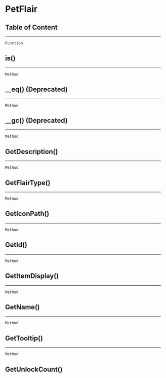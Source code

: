 PetFlair
========

Table of Content
---------------- 

<!-- toc -->

------------------------------------------------------------------------

`Function`

is()
----

------------------------------------------------------------------------

`Method`

\_\_eq() (Deprecated)
---------------------

------------------------------------------------------------------------

`Method`

\_\_gc() (Deprecated)
---------------------

------------------------------------------------------------------------

`Method`

GetDescription()
----------------

------------------------------------------------------------------------

`Method`

GetFlairType()
--------------

------------------------------------------------------------------------

`Method`

GetIconPath()
-------------

------------------------------------------------------------------------

`Method`

GetId()
-------

------------------------------------------------------------------------

`Method`

GetItemDisplay()
----------------

------------------------------------------------------------------------

`Method`

GetName()
---------

------------------------------------------------------------------------

`Method`

GetTooltip()
------------

------------------------------------------------------------------------

`Method`

GetUnlockCount()
----------------
